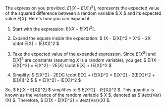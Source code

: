 

The expression you provided, $E[(X - E[X])^2]$, represents the expected value of the squared difference between a random variable $ X $ and its expected value $E[X]$. Here's how you can expand it:

1. Start with the expression: $E[(X - E[X])^2]$.
  
2. Expand the square inside the expectation:
   $
   (X - E[X])^2 = X^2 - 2X \cdot E[X] + (E[X])^2
   $

3. Take the expected value of the expanded expression. Since $E[X^2]$ and $E[X]^2$ are constants (assuming $X$ is a random variable), you get:
   $
   E[(X - E[X])^2] = E[X^2] - 2E[X] \cdot E[X] + (E[X])^2
   $

4. Simplify:
   $
   E[X^2] - 2E[X] \cdot E[X] + (E[X])^2 = E[X^2] - 2(E[X])^2 + (E[X])^2
   $
   $
   = E[X^2] - (E[X])^2
   $

So, $ E[(X - E[X])^2] $ simplifies to $ E[X^2] - (E[X])^2 $. This quantity is known as the variance of the random variable $ X $, denoted as $ \text{Var}(X) $. Therefore, $ E[(X - E[X])^2] = \text{Var}(X) $.
